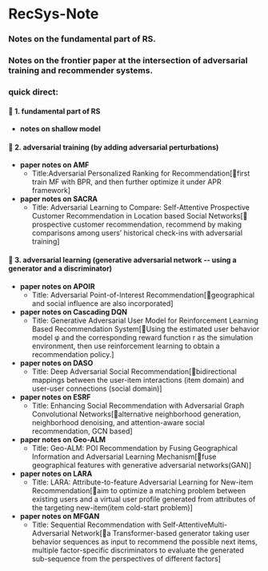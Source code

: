 # RecSys-Note
### Notes on the fundamental part of RS.
### Notes on the frontier paper at the intersection of adversarial training and recommender systems.
### quick direct:
#### 🚗 1. fundamental part of RS
- **notes on shallow model** 
#### 🚗 2. adversarial training (by adding adversarial perturbations)
- **paper notes on AMF** 
  - Title:Adversarial Personalized Ranking for Recommendation[🌟first train MF with BPR, and then further optimize it under APR framework]
- **paper notes on SACRA**
  - Title: Adversarial Learning to Compare: Self-Attentive Prospective Customer Recommendation in Location based Social Networks[🌟prospective customer recommendation, recommend by making comparisons among users’ historical check-ins with adversarial training]

#### 🚗 3. adversarial learning (generative adversarial network -- using a generator and a discriminator)
- **paper notes on APOIR** 
  - Title: Adversarial Point-of-Interest Recommendation[🌟geographical and social influence are also incorporated]
- **paper notes on Cascading DQN** 
  - Title: Generative Adversarial User Model for Reinforcement Learning Based Recommendation System[🌟Using the estimated user behavior model φ and the corresponding reward function r as the simulation environment, then use reinforcement learning to obtain a recommendation policy.]
- **paper notes on DASO** 
  - Title: Deep Adversarial Social Recommendation[🌟bidirectional mappings between the user-item interactions (item domain) and user-user connections (social domain)]
- **paper notes on ESRF** 
  - Title: Enhancing Social Recommendation with Adversarial Graph Convolutional Networks[🌟alternative neighborhood generation, neighborhood denoising, and attention-aware social recommendation, GCN based]
- **paper notes on Geo-ALM**
  - Title: Geo-ALM: POI Recommendation by Fusing Geographical Information and Adversarial Learning Mechanism[🌟fuse geographical features with generative adversarial networks(GAN)]
- **paper notes on LARA**
  - Title: LARA: Attribute-to-feature Adversarial Learning for New-item Recommendation[🌟aim to optimize a matching problem between existing users and a virtual user profile generated from attributes of the targeting new-item(item cold-start problem)]
- **paper notes on MFGAN**
  - Title: Sequential Recommendation with Self-AttentiveMulti-Adversarial Network[🌟a Transformer-based generator taking user behavior sequences as input to recommend the possible next items, multiple factor-specific discriminators to evaluate the generated sub-sequence from the perspectives of different factors]
